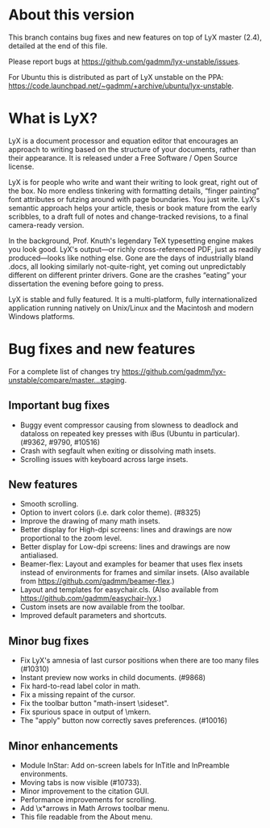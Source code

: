 # About this version

This branch contains bug fixes and new features on top of LyX master (2.4),
detailed at the end of this file.

Please report bugs at <https://github.com/gadmm/lyx-unstable/issues>.

For Ubuntu this is distributed as part of LyX unstable on the PPA:
<https://code.launchpad.net/~gadmm/+archive/ubuntu/lyx-unstable>.

# What is LyX?

LyX is a document processor and equation editor that encourages an approach to
writing based on the structure of your documents, rather than their
appearance. It is released under a Free Software / Open Source license.

LyX is for people who write and want their writing to look great, right out of
the box. No more endless tinkering with formatting details, “finger painting”
font attributes or futzing around with page boundaries. You just write. LyX's
semantic approach helps your article, thesis or book mature from the early
scribbles, to a draft full of notes and change-tracked revisions, to a final
camera-ready version.

In the background, Prof. Knuth's legendary TeX typesetting engine makes you look
good. LyX's output—or richly cross-referenced PDF, just as readily
produced—looks like nothing else. Gone are the days of industrially bland .docs,
all looking similarly not-quite-right, yet coming out unpredictably different on
different printer drivers. Gone are the crashes “eating” your dissertation the
evening before going to press.

LyX is stable and fully featured. It is a multi-platform, fully
internationalized application running natively on Unix/Linux and the Macintosh
and modern Windows platforms.

# Bug fixes and new features

For a complete list of changes try
<https://github.com/gadmm/lyx-unstable/compare/master...staging>.

## Important bug fixes

* Buggy event compressor causing from slowness to deadlock and dataloss on
  repeated key presses with iBus (Ubuntu in particular). (#9362, #9790, #10516)
* Crash with segfault when exiting or dissolving math insets.
* Scrolling issues with keyboard across large insets.

## New features

* Smooth scrolling.
* Option to invert colors (i.e. dark color theme). (#8325)
* Improve the drawing of many math insets.
* Better display for High-dpi screens: lines and drawings are now proportional to
  the zoom level.
* Better display for Low-dpi screens: lines and drawings are now antialiased.
* Beamer-flex: Layout and examples for beamer that uses flex insets instead of
  environments for frames and similar insets. (Also available from
  <https://github.com/gadmm/beamer-flex>.)
* Layout and templates for easychair.cls. (Also available from
  <https://github.com/gadmm/easychair-lyx>.)
* Custom insets are now available from the toolbar.
* Improved default parameters and shortcuts.

## Minor bug fixes

* Fix LyX's amnesia of last cursor positions when there are too many files (#10310)
* Instant preview now works in child documents. (#9868)
* Fix hard-to-read label color in math.
* Fix a missing repaint of the cursor.
* Fix the toolbar button "math-insert \sideset".
* Fix spurious space in output of \mkern.
* The "apply" button now correctly saves preferences. (#10016)

## Minor enhancements

* Module InStar: Add on-screen labels for InTitle and InPreamble environments.
* Moving tabs is now visible (#10733).
* Minor improvement to the citation GUI.
* Performance improvements for scrolling.
* Add \x*arrows in Math Arrows toolbar menu.
* This file readable from the About menu.
